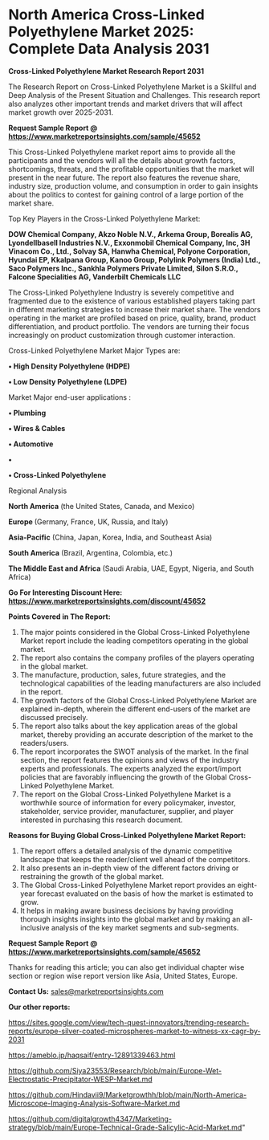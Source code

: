 # North America Cross-Linked Polyethylene Market 2025: Complete Data Analysis 2031

<strong>Cross-Linked Polyethylene Market Research Report 2031</strong>

The Research Report on Cross-Linked Polyethylene Market is a Skillful and Deep Analysis of the Present Situation and Challenges. This research report also analyzes other important trends and market drivers that will affect market growth over 2025-2031.

<strong>Request Sample Report @ <a href=https://www.marketreportsinsights.com/sample/45652>https://www.marketreportsinsights.com/sample/45652</a></strong>

This Cross-Linked Polyethylene market report aims to provide all the participants and the vendors will all the details about growth factors, shortcomings, threats, and the profitable opportunities that the market will present in the near future. The report also features the revenue share, industry size, production volume, and consumption in order to gain insights about the politics to contest for gaining control of a large portion of the market share.

Top Key Players in the Cross-Linked Polyethylene Market:

<strong>DOW Chemical Company, Akzo Noble N.V., Arkema Group, Borealis AG, Lyondellbasell Industries N.V., Exxonmobil Chemical Company, Inc, 3H Vinacom Co., Ltd., Solvay SA, Hanwha Chemical, Polyone Corporation, Hyundai EP, Kkalpana Group, Kanoo Group, Polylink Polymers (India) Ltd., Saco Polymers Inc., Sankhla Polymers Private Limited, Silon S.R.O., Falcone Specialities AG, Vanderbilt Chemicals LLC</strong>

The Cross-Linked Polyethylene Industry is severely competitive and fragmented due to the existence of various established players taking part in different marketing strategies to increase their market share. The vendors operating in the market are profiled based on price, quality, brand, product differentiation, and product portfolio. The vendors are turning their focus increasingly on product customization through customer interaction.

Cross-Linked Polyethylene Market Major Types are:

<strong>•  High Density Polyethylene (HDPE)

•  Low Density Polyethylene (LDPE)</strong>

Market Major end-user applications :

<strong>•  Plumbing

•  Wires & Cables

•  Automotive

•  

•  Cross-Linked Polyethylene</strong>

Regional Analysis

</u><strong><b>North America</b></strong> (the United States, Canada, and Mexico)

<strong><b>Europe </b></strong>(Germany, France, UK, Russia, and Italy)

<strong><b>Asia-Pacific</b></strong> (China, Japan, Korea, India, and Southeast Asia)

<strong><b>South America</b></strong> (Brazil, Argentina, Colombia, etc.)

<strong><b>The Middle East and Africa</b></strong> (Saudi Arabia, UAE, Egypt, Nigeria, and South Africa)

<strong>Go For Interesting Discount Here: <a href=https://www.marketreportsinsights.com/discount/45652>https://www.marketreportsinsights.com/discount/45652</a></strong>

<strong>Points Covered in The Report:</strong>
<ol>
  <li>The major points considered in the Global Cross-Linked Polyethylene Market report include the leading competitors operating in the global market.</li>
  <li>The report also contains the company profiles of the players operating in the global market.</li>
  <li>The manufacture, production, sales, future strategies, and the technological capabilities of the leading manufacturers are also included in the report.</li>
  <li>The growth factors of the Global Cross-Linked Polyethylene Market are explained in-depth, wherein the different end-users of the market are discussed precisely.</li>
  <li>The report also talks about the key application areas of the global market, thereby providing an accurate description of the market to the readers/users.</li>
  <li>The report incorporates the SWOT analysis of the market. In the final section, the report features the opinions and views of the industry experts and professionals. The experts analyzed the export/import policies that are favorably influencing the growth of the Global Cross-Linked Polyethylene Market.</li>
  <li>The report on the Global Cross-Linked Polyethylene Market is a worthwhile source of information for every policymaker, investor, stakeholder, service provider, manufacturer, supplier, and player interested in purchasing this research document.</li>
</ol>
<strong>Reasons for Buying Global Cross-Linked Polyethylene Market Report:</strong>

<ol>
  <li>The report offers a detailed analysis of the dynamic competitive landscape that keeps the reader/client well ahead of the competitors.</li>
  <li>It also presents an in-depth view of the different factors driving or restraining the growth of the global market.</li>
  <li>The Global Cross-Linked Polyethylene Market report provides an eight-year forecast evaluated on the basis of how the market is estimated to grow.</li>
  <li>It helps in making aware business decisions by having providing thorough insights insights into the global market and by making an all-inclusive analysis of the key market segments and sub-segments.</li>
</ol>
<strong>Request Sample Report @ <a href=https://www.marketreportsinsights.com/sample/45652>https://www.marketreportsinsights.com/sample/45652</a></strong>


Thanks for reading this article; you can also get individual chapter wise section or region wise report version like Asia, United States, Europe.

<strong>Contact Us:</strong>
sales@marketreportsinsights.com

<strong>Our other reports:</strong>

<a href=https://sites.google.com/view/tech-quest-innovators/trending-research-reports/europe-silver-coated-microspheres-market-to-witness-xx-cagr-by-2031>https://sites.google.com/view/tech-quest-innovators/trending-research-reports/europe-silver-coated-microspheres-market-to-witness-xx-cagr-by-2031</a>

<a href=https://ameblo.jp/haqsaif/entry-12891339463.html>https://ameblo.jp/haqsaif/entry-12891339463.html</a>

<a href=https://github.com/Siya23553/Research/blob/main/Europe-Wet-Electrostatic-Precipitator-WESP-Market.md>https://github.com/Siya23553/Research/blob/main/Europe-Wet-Electrostatic-Precipitator-WESP-Market.md</a>

<a href=https://github.com/Hindavii9/Marketgrowthh/blob/main/North-America-Microscope-Imaging-Analysis-Software-Market.md>https://github.com/Hindavii9/Marketgrowthh/blob/main/North-America-Microscope-Imaging-Analysis-Software-Market.md</a>

<a href=https://github.com/digitalgrowth4347/Marketing-strategy/blob/main/Europe-Technical-Grade-Salicylic-Acid-Market.md>https://github.com/digitalgrowth4347/Marketing-strategy/blob/main/Europe-Technical-Grade-Salicylic-Acid-Market.md</a>"
